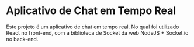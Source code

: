 ﻿# Aplicativo de Chat em Tempo Real

Este projeto é um aplicativo de chat em tempo real. No qual foi utilizado React no front-end, com a biblioteca de Socket da web NodeJS + Socket.io no back-end.
